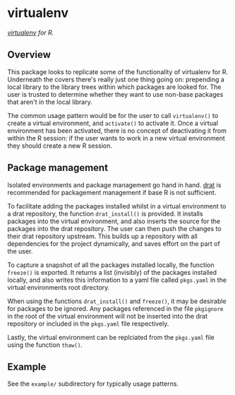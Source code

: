 # virtualenv

_[virtualenv](https://virtualenv.pypa.io/en/latest/) for R._

## Overview

This package looks to replicate some of the functionality of virtualenv for R. Underneath the covers there's really just one thing going on: prepending a local library to the library trees within which packages are looked for. The user is trusted to determine whether they want to use non-base packages that aren't in the local library.

The common usage pattern would be for the user to call `virtualenv()` to create a virtual environment, and `activate()` to activate it. Once a virtual environment has been activated, there is no concept of deactivating it from within the R session: if the user wants to work in a new virtual environment they should create a new R session.

## Package management

Isolated environments and package management go hand in hand.  [drat](https://github.com/eddelbuettel/drat) is recommended for packagement management if base R is not sufficient. 

To facilitate adding the packages installed whilst in a virtual environment to a drat repository, the function `drat_install()` is provided. It installs packages into the virtual environment, and also inserts the source for the packages into the drat repository. The user can then push the changes to their drat repository upstream. This builds up a repository with all dependencies for the project dynamically, and saves effort on the part of the user.

To capture a snapshot of all the packages installed locally, the function `freeze()` is exported. It returns a list (invisibly) of the packages installed locally, and also writes this information to a yaml file called `pkgs.yaml` in the virtual environments root directory.

When using the functions `drat_install()` and `freeze()`, it may be desirable for packages to be ignored. Any packages referenced in the file `pkgignore` in the root of the virtual environment will not be inserted into the drat repository or included in the `pkgs.yaml` file respectively.

Lastly, the virtual environment can be replciated from the `pkgs.yaml` file using the function `thaw()`.

## Example

See the `example/` subdirectory for typically usage patterns.
